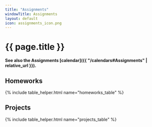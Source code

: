 ```yaml
---
title: "Assignments"
windowTitle: Assignments
layout: default
icon: assignments_icon.png
---
```


# {{ page.title }}

**See also the Assignments [calendar]({{ "/calendars#Assignments" | relative_url }}).**

## Homeworks ##

{% include table_helper.html name="homeworks_table" %}

## Projects ##

{% include table_helper.html name="projects_table" %}

